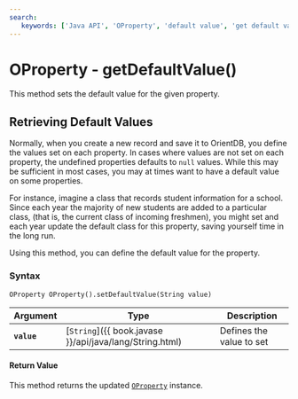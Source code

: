 ```yaml
---
search:
   keywords: ['Java API', 'OProperty', 'default value', 'get default value', 'getDefaultValue']
---
```


# OProperty - getDefaultValue()

This method sets the default value for the given property.

## Retrieving Default Values

Normally, when you create a new record and save it to OrientDB, you define the values set on each property.  In cases where values are not set on each property, the undefined properties defaults to `null` values.  While this may be sufficient in most cases, you may at times want to have a default value on some properties.

For instance, imagine a class that records student information for a school.  Since each year the majority of new students are added to a particular class, (that is, the current class of incoming freshmen), you might set and each year update the default class for this property, saving yourself time in the long run.

Using this method, you can define the default value for the property.

### Syntax

```
OProperty OProperty().setDefaultValue(String value)
```

| Argument | Type | Description |
|---|---|---|
| **`value`** | [`String`]({{ book.javase }}/api/java/lang/String.html) | Defines the value to set |

#### Return Value

This method returns the updated [`OProperty`](../OProperty.md) instance.



